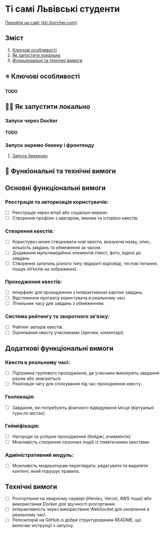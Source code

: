 # Ті самі Львівські студенти
<a href="https://bh.ihorcher.com">Перейти на сайт (bh.ihorcher.com)</a>
## Зміст
1. [Ключові особливості](#key-features)
2. [Як запустити локально](#run-locally)
3. [Функціональні та технічні вимоги](#specifications)

## <a name="key-features"></a>⭐️ Ключові особливості
#### TODO

## <a name="run-locally"></a>🧑‍💻 Як запустити локально
### Запуск через Docker
#### TODO

### Запуск окремо бекену і фронтенду
1. [Запуск бекекнду](https://github.com/Igor4er/bHackathon/wiki/%D0%97%D0%B0%D0%BF%D1%83%D1%81%D0%BA-%D0%B1%D0%B5%D0%BA%D0%B5%D0%BD%D0%B4%D0%B0-%D0%BB%D0%BE%D0%BA%D0%B0%D0%BB%D1%8C%D0%BD%D0%BE)

## <a name="specifications"></a>📄 Функіональні та технічні вимоги
## Основні функціональні вимоги
### Реєстрація та авторизація користувачів:
- [ ] Реєстрація через email або соціальні мережі.
- [ ] Створення профілю з аватаром, іменем та історією квестів.

### Створення квестів:
- [ ] Користувач може створювати нові квести, вказуючи назву, опис, кількість завдань та обмеження за часом.
- [ ] Додавання мультимедійних елементів (текст, фото, відео) до завдань.
- [ ] Створення запитань різного типу (відкриті відповіді, тестові питання, пошук об’єктів на зображенні).

### Проходження квестів:
- [ ] Інтерфейс для проходження з інтерактивною картою завдань.
- [ ] Відстеження прогресу користувача в реальному часі.
- [ ] Лічильник часу для завдань з обмеженням.

### Система рейтингу та зворотного зв’язку:
- [ ] Рейтинг авторів квестів.
- [ ] Оцінювання квесту учасниками (зірочки, коментарі).

## Додаткові функціональні вимоги
### Квести в реальному часі:
- [ ] Підтримка групового проходження, де учасники виконують завдання разом або змагаються.
- [ ] Реалізація чату для спілкування під час проходження квесту.

### Геолокація:
- [ ] Завдання, які потребують фізичного відвідування місця (віртуальні тури по містах).

### Гейміфікація:
- [ ] Нагороди за успішне проходження (бейджі, ачивменти).
- [ ] Можливість створення сезонних подій із тематичними квестами.

### Адміністративний модуль:
- [ ] Можливість модераторам переглядати, редагувати та видаляти контент, який порушує правила.

## Технічні вимоги
- [ ] Розгортання на хмарному сервері (Heroku, Vercel, AWS тощо) або використання Docker для зручності розгортання.
- [ ] Інтерактивність через використання WebSocket для оновлення в реальному часі.
- [ ] Репозиторій на GitHub із добре структурованим README, що включає інструкції з запуску.
